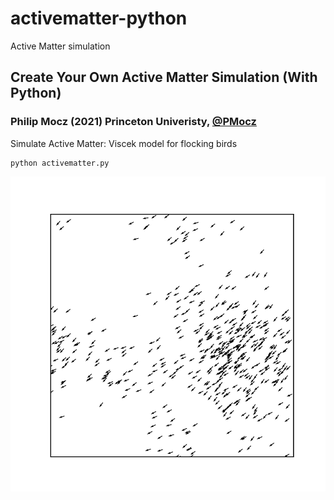 # activematter-python
Active Matter simulation

## Create Your Own Active Matter Simulation (With Python)

### Philip Mocz (2021) Princeton Univeristy, [@PMocz](https://twitter.com/PMocz)

Simulate Active Matter: Viscek model for flocking birds


```
python activematter.py
```

![Simulation](./activematter.png)
